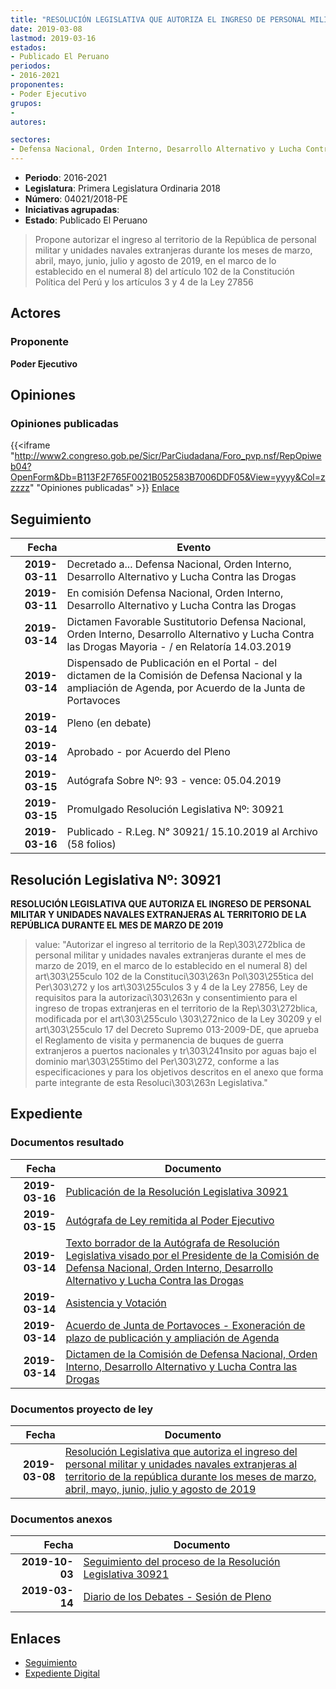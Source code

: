 ```yaml
---
title: "RESOLUCIÓN LEGISLATIVA QUE AUTORIZA EL INGRESO DE PERSONAL MILITAR Y UNIDADES NAVALES EXTRANJERAS AL TERRITORIO DE LA REPÚBLICA DURANTE LOS MESES DE MARZO, ABRIL, MAYO, JUNIO, JULIO Y AGOSTO DE 2019"
date: 2019-03-08
lastmod: 2019-03-16
estados:
- Publicado El Peruano
periodos:
- 2016-2021
proponentes:
- Poder Ejecutivo
grupos:
- 
autores:

sectores:
- Defensa Nacional, Orden Interno, Desarrollo Alternativo y Lucha Contra las Drogas
---
```

- **Periodo**: 2016-2021
- **Legislatura**: Primera Legislatura Ordinaria 2018
- **Número**: 04021/2018-PE
- **Iniciativas agrupadas**: 
- **Estado**: Publicado El Peruano

> Propone autorizar el ingreso al territorio de la República de personal militar y unidades navales extranjeras durante los meses de marzo, abril, mayo, junio, julio y agosto de 2019, en el marco de lo establecido en el numeral 8) del artículo 102 de la Constitución Política del Perú y los artículos 3 y 4 de la Ley 27856


## Actores

### Proponente

**Poder Ejecutivo**

## Opiniones

### Opiniones publicadas

{{<iframe "http://www2.congreso.gob.pe/Sicr/ParCiudadana/Foro_pvp.nsf/RepOpiweb04?OpenForm&Db=B113F2F765F0021B052583B7006DDF05&View=yyyy&Col=zzzzz" "Opiniones publicadas" >}}
[Enlace](http://www2.congreso.gob.pe/Sicr/ParCiudadana/Foro_pvp.nsf/RepOpiweb04?OpenForm&Db=B113F2F765F0021B052583B7006DDF05&View=yyyy&Col=zzzzz)


## Seguimiento

| Fecha | Evento |
|------:|--------|
| **2019-03-11** | Decretado a... Defensa Nacional, Orden Interno, Desarrollo Alternativo y Lucha Contra las Drogas |
| **2019-03-11** | En comisión Defensa Nacional, Orden Interno, Desarrollo Alternativo y Lucha Contra las Drogas |
| **2019-03-14** | Dictamen Favorable Sustitutorio Defensa Nacional, Orden Interno, Desarrollo Alternativo y Lucha Contra las Drogas Mayoria - / en Relatoría 14.03.2019 |
| **2019-03-14** | Dispensado de Publicación en el Portal - del dictamen de la Comisión de Defensa Nacional y la ampliación de Agenda, por Acuerdo de la Junta de Portavoces |
| **2019-03-14** | Pleno (en debate) |
| **2019-03-14** | Aprobado - por Acuerdo del Pleno |
| **2019-03-15** | Autógrafa Sobre Nº: 93 - vence: 05.04.2019 |
| **2019-03-15** | Promulgado Resolución Legislativa Nº: 30921 |
| **2019-03-16** | Publicado - R.Leg. N° 30921/ 15.10.2019 al Archivo (58 folios) |

## Resolución Legislativa Nº: 30921

**RESOLUCIÓN LEGISLATIVA QUE AUTORIZA EL INGRESO DE PERSONAL MILITAR Y UNIDADES NAVALES EXTRANJERAS AL TERRITORIO DE LA REPÚBLICA DURANTE EL MES DE MARZO DE 2019**

> value: "Autorizar el ingreso al territorio de la Rep\303\272blica de personal militar y unidades navales extranjeras durante el mes de marzo de 2019, en el marco de lo establecido en el numeral 8) del art\303\255culo 102 de la Constituci\303\263n Pol\303\255tica del Per\303\272 y los art\303\255culos 3 y 4 de la Ley 27856, Ley de requisitos para la autorizaci\303\263n y consentimiento para el ingreso de tropas extranjeras en el territorio de la Rep\303\272blica, modificada por el art\303\255culo \303\272nico de la Ley 30209 y el art\303\255culo 17 del Decreto Supremo 013-2009-DE, que aprueba el Reglamento de visita y permanencia de buques de guerra extranjeros a puertos nacionales y tr\303\241nsito por aguas bajo el dominio mar\303\255timo del Per\303\272, conforme a las especificaciones y para los objetivos descritos en el anexo que forma parte integrante de esta Resoluci\303\263n Legislativa."


## Expediente

### Documentos resultado

| Fecha | Documento |
|------:|-----------|
| **2019-03-16** | [Publicación de la Resolución Legislativa 30921](http://www.leyes.congreso.gob.pe/Documentos/2016_2021/ADLP/Normas_Legales/30921-RLG.pdf) |
| **2019-03-15** | [Autógrafa de Ley remitida al Poder Ejecutivo](http://www.leyes.congreso.gob.pe/Documentos/2016_2021/ADLP/Texto_Aprobado/AU0402120190315.pdf) |
| **2019-03-14** | [Texto borrador de la Autógrafa de Resolución Legislativa visado por el Presidente de la Comisión de Defensa Nacional, Orden Interno, Desarrollo Alternativo y Lucha Contra las Drogas](http://www.leyes.congreso.gob.pe/Documentos/2016_2021/Texto_Borrador_de_Autografa/BAU0402120190314.pdf) |
| **2019-03-14** | [Asistencia y Votación](http://www.leyes.congreso.gob.pe/Documentos/2016_2021/Asistencia_y_Votacion/Proyectos_de_Ley/PL_AV04021_20190314..pdf) |
| **2019-03-14** | [Acuerdo de Junta de Portavoces - Exoneración de plazo de publicación y ampliación de Agenda](http://www.leyes.congreso.gob.pe/Documentos/2016_2021/Acuerdos/Junta_Portavoces/PL_AJP04021_20190314.pdf) |
| **2019-03-14** | [Dictamen de la Comisión de Defensa Nacional, Orden Interno, Desarrollo Alternativo y Lucha Contra las Drogas](http://www.leyes.congreso.gob.pe/Documentos/2016_2021/Dictamenes/Proyectos_de_Ley/04021DC07MAY20190314..pdf) |

### Documentos proyecto de ley

| Fecha | Documento |
|------:|-----------|
| **2019-03-08** | [Resolución Legislativa que autoriza el ingreso del personal militar y unidades navales extranjeras al territorio de la república durante los meses de marzo, abril, mayo, junio, julio y agosto de 2019](http://www.leyes.congreso.gob.pe/Documentos/2016_2021/Proyectos_de_Ley_y_de_Resoluciones_Legislativas/PL0402120190308.pdf) |

### Documentos anexos

| Fecha | Documento |
|------:|-----------|
| **2019-10-03** | [Seguimiento del proceso de la Resolución Legislativa 30921](http://www.leyes.congreso.gob.pe/Documentos/2016_2021/Seguimiento_de_Proyectos_de_Ley/04021PL20191003.pdf) |
| **2019-03-14** | [Diario de los Debates - Sesión de Pleno](http://www2.congreso.gob.pe/Sicr/DiarioDebates/Publicad.nsf/SesionesPleno/05256D6E0073DFE9052583BE005C6657/$FILE/SLO-2018-1.pdf) |

## Enlaces

- [Seguimiento](http://www2.congreso.gob.pe/Sicr/TraDocEstProc/CLProLey2016.nsf/f7fff46988ca05b1052578e100829cc7/cb468a68a8d1b09a052583b7007f6656?OpenDocument)
- [Expediente Digital](http://www2.congreso.gob.pe/Sicr/TraDocEstProc/CLProLey2016.nsf/f7fff46988ca05b1052578e100829cc7/cb468a68a8d1b09a052583b7007f6656?OpenDocument&Click=05257FB7005EB655.eb71d0cf91d8294e05256cdf006b5706/$Body/0.1C6C)

